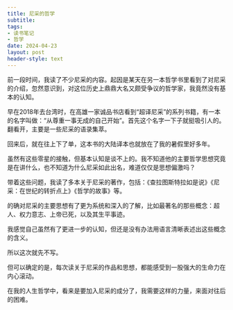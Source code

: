 ```yaml
---
title: 尼采的哲学
subtitle: 
tags: 
- 读书笔记
- 哲学
date: 2024-04-23
layout: post
header-style: text
---
```


前一段时间，我读了不少尼采的内容。起因是某天在另一本哲学书里看到了对尼采的介绍，忽然意识到，对这位历史上鼎鼎大名又颇受争议的哲学家，我竟然没有基本的认知。

早在2018年去台湾时，在高雄一家诚品书店看到“超译尼采”的系列书籍，有一本的名字叫做：“从尊重一事无成的自己开始”。首先这个名字一下子就挺吸引人的。翻看开，主要是一些尼采的语录集萃。

回来后，就在往上下了单，这本书的大陆译本也就放在了我的暑假里好多年。

虽然有这些零星的接触，但基本认知是谈不上的。我不知道他的主要哲学思想究竟是在讲什么，也不知道为什么尼采如此出名，难道仅仅是思想偏激吗？

带着这些问题，我读了多本关于尼采的著作，包括：《查拉图斯特拉如是说》《尼采：在世纪的转折点上》《哲学的故事》等。

的确对尼采的主要思想有了更为系统和深入的了解，比如最著名的那些概念：超人、权力意志、上帝已死，以及其生平事迹。

我感觉自己虽然有了更进一步的认知，但还是没有办法用语言清晰表述出这些概念的含义。

所以这次就先不写。

但可以确定的是，每次读关于尼采的作品和思想，都能感受到一股强大的生命力在内心滚动。

在我的人生哲学中，看来是要加入尼采的成分了，我需要这样的力量，来面对往后的困难。